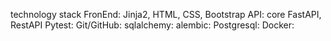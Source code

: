 technology stack
FronEnd: Jinja2, HTML, CSS, Bootstrap
API: core FastAPI, RestAPI
Pytest:
Git/GitHub:
sqlalchemy:
alembic:
Postgresql:
Docker: